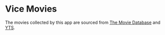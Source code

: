 # Vice Movies

The movies collected by this app are sourced from [The Movie Database](https://www.themoviedb.org/?language=en-US) and [YTS](https://yts.mx/).

